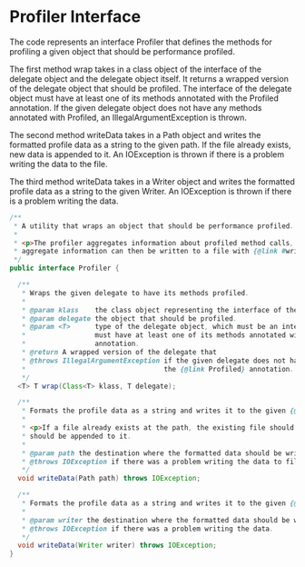 # Profiler Interface

The code represents an interface Profiler that defines the methods for profiling a given object that should be performance profiled.

The first method wrap takes in a class object of the interface of the delegate object and the delegate object itself. It returns a wrapped version of the delegate object that should be profiled. The interface of the delegate object must have at least one of its methods annotated with the Profiled annotation. If the given delegate object does not have any methods annotated with Profiled, an IllegalArgumentException is thrown.

The second method writeData takes in a Path object and writes the formatted profile data as a string to the given path. If the file already exists, new data is appended to it. An IOException is thrown if there is a problem writing the data to the file.

The third method writeData takes in a Writer object and writes the formatted profile data as a string to the given Writer. An IOException is thrown if there is a problem writing the data.

```java
/**
 * A utility that wraps an object that should be performance profiled.
 *
 * <p>The profiler aggregates information about profiled method calls, and how long they took. The
 * aggregate information can then be written to a file with {@link #writeData(Writer) writeData}.
 */
public interface Profiler {

  /**
   * Wraps the given delegate to have its methods profiled.
   *
   * @param klass    the class object representing the interface of the delegate.
   * @param delegate the object that should be profiled.
   * @param <T>      type of the delegate object, which must be an interface type. The interface
   *                 must have at least one of its methods annotated with the {@link Profiled}
   *                 annotation.
   * @return A wrapped version of the delegate that
   * @throws IllegalArgumentException if the given delegate does not have any methods annotated with
   *                                  the {@link Profiled} annotation.
   */
  <T> T wrap(Class<T> klass, T delegate);

  /**
   * Formats the profile data as a string and writes it to the given {@link Path}.
   *
   * <p>If a file already exists at the path, the existing file should not be deleted; new data
   * should be appended to it.
   *
   * @param path the destination where the formatted data should be written.
   * @throws IOException if there was a problem writing the data to file.
   */
  void writeData(Path path) throws IOException;

  /**
   * Formats the profile data as a string and writes it to the given {@link Writer}.
   *
   * @param writer the destination where the formatted data should be written.
   * @throws IOException if there was a problem writing the data.
   */
  void writeData(Writer writer) throws IOException;
}
```